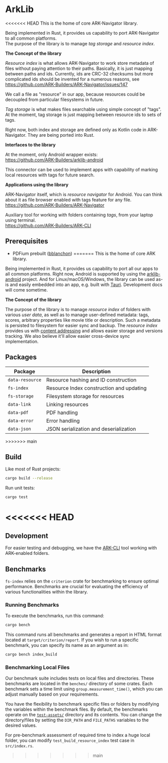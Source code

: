 # ArkLib

<<<<<<< HEAD
This is the home of core ARK-Navigator library.

Being implemented in Rust, it provides us capability to port ARK-Navigator to all common platforms.\
The purpose of the library is to manage _tag storage_ and _resource index_.

**The Concept of the library**

_Resource index_ is what allows ARK-Navigator to work store metadata of files without paying attention to their paths. Basically, it is just mapping between paths and ids. Currently, ids are CRC-32 checksums but more complicated ids should be invented for a numerous reasons, see <https://github.com/ARK-Builders/ARK-Navigator/issues/147>

We call a file as "resource" in our app, because resources could be decoupled from particular filesystems in future.

_Tag storage_ is what makes files searchable using simple concept of "tags". At the moment, tag storage is just mapping between resource ids to sets of tags.

Right now, both index and storage are defined only as Kotlin code in ARK-Navigator. They are being ported into Rust.

**Interfaces to the library**

At the moment, only Android wrapper exists:\
<https://github.com/ARK-Builders/arklib-android>

This connector can be used to implement apps with capability of marking local resources with tags for future search.

**Applications using the library**

ARK-Navigator itself, which is _resource navigator_ for Android. You can think about it as file browser enabled with tags feature for any file.\
<https://github.com/ARK-Builders/ARK-Navigator>

Auxiliary tool for working with folders containing _tags_, from your laptop using terminal.\
<https://github.com/ARK-Builders/ARK-CLI>

## Prerequisites

- PDFium prebuilt ([bblanchon](https://github.com/bblanchon/pdfium-binaries))
=======
This is the home of core ARK library.

Being implemented in Rust, it provides us capability to port all our apps to all common platforms. Right now, Android is supported by using the [arklib-android](https://github.com/arK-Builders/arklib-android) project. And for Linux/macOS/Windows, the library can be used as-is and easily embedded into an app, e.g. built with [Tauri](https://tauri.app/). Development docs will come sometime.

**The Concept of the library**

The purpose of the library is to manage _resource index_ of folders with various _user data_, as well as to manage user-defined metadata: tags, scores, arbitrary properties like movie title or description. Such a metadata is persisted to filesystem for easier sync and backup. The _resource index_ provides us with [content addressing](https://en.wikipedia.org/wiki/Content-addressable_storage) and allows easier storage and versions tracking. We also believe it'll allow easier cross-device sync implementation.

## Packages

<div align="center">

| Package         | Description                              |
| --------------- | ---------------------------------------- |
| `data-resource` | Resource hashing and ID construction     |
| `fs-index`      | Resource Index construction and updating |
| `fs-storage`    | Filesystem storage for resources         |
| `data-link`     | Linking resources                        |
| `data-pdf`      | PDF handling                             |
| `data-error`    | Error handling                           |
| `data-json`     | JSON serialization and deserialization   |

</div>
>>>>>>> main

## Build

Like most of Rust projects:

```bash
cargo build --release
```

Run unit tests:

```bash
cargo test
```
<<<<<<< HEAD
=======

## Development

For easier testing and debugging, we have the [ARK-CLI](https://github.com/ARK-Builders/ARK-CLI) tool working with ARK-enabled folders.

## Benchmarks

`fs-index` relies on the `criterion` crate for benchmarking to ensure optimal performance. Benchmarks are crucial for evaluating the efficiency of various functionalities within the library.

### Running Benchmarks

To execute the benchmarks, run this command:

```bash
cargo bench
```

This command runs all benchmarks and generates a report in HTML format located at `target/criterion/report`. If you wish to run a specific benchmark, you can specify its name as an argument as in:

```bash
cargo bench index_build
```

### Benchmarking Local Files

Our benchmark suite includes tests on local files and directories. These benchmarks are located in the `benches/` directory of some crates. Each benchmark sets a time limit using `group.measurement_time()`, which you can adjust manually based on your requirements.

You have the flexibility to benchmark specific files or folders by modifying the variables within the benchmark files. By default, the benchmarks operate on the [`test-assets/`](test-assets/) directory and its contents. You can change the directory/files by setting the `DIR_PATH` and `FILE_PATHS` variables to the desired values.

For pre-benchmark assessment of required time to index a huge local folder, you can modify `test_build_resource_index` test case in `src/index.rs`.
>>>>>>> main
